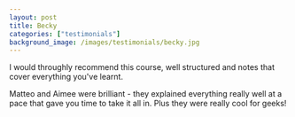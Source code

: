 ```yaml
---
layout: post
title: Becky
categories: ["testimonials"]
background_image: /images/testimonials/becky.jpg
---
```


I would throughly recommend this course, well structured and notes that cover everything you've learnt. 

Matteo and Aimee were brilliant - they explained everything really well at a pace that gave you time to take it all in. Plus they were really cool for geeks!
